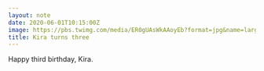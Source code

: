 ```yaml
---
layout: note
date: 2020-06-01T10:15:00Z
image: https://pbs.twimg.com/media/ER0gUAsWkAAoyEb?format=jpg&name=large
title: Kira turns three
---
```


Happy third birthday, Kira.
